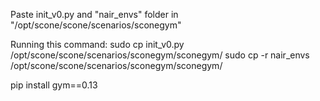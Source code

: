 Paste init_v0.py and "nair_envs" folder in "/opt/scone/scone/scenarios/sconegym"

Running this command:
sudo cp init_v0.py /opt/scone/scone/scenarios/sconegym/sconegym/
sudo cp -r nair_envs /opt/scone/scone/scenarios/sconegym/sconegym/

pip install gym==0.13

